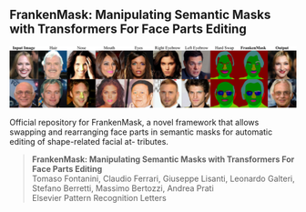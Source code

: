 ## FrankenMask: Manipulating Semantic Masks with Transformers For Face Parts Editing

![alt text](https://github.com/TFonta/FrankenMask_semantic/blob/master/imgs/eyecatcher2.png)

Official repository for FrankenMask, a novel framework that allows swapping and
rearranging face parts in semantic masks for automatic editing of shape-related facial at-
tributes. 

> **FrankenMask: Manipulating Semantic Masks with Transformers For Face Parts Editing** <br>
> Tomaso Fontanini, Claudio Ferrari, Giuseppe Lisanti, Leonardo Galteri, Stefano Berretti, Massimo Bertozzi, Andrea Prati <br>
> Elsevier Pattern Recognition Letters

 

